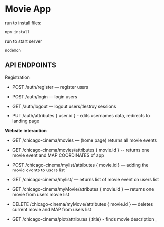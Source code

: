 # Movie App 

run to install files:
```
npm install
```

run to start server
```
nodemon
```

## API ENDPOINTS

Registration

- POST /auth/register — register users

- POST /auth/login  — login users

- GET /auth/logout — logout users/destroy sessions

- PUT /auth/attributes  { user.id } - edits usernames data, redirects to landing page

**Website interaction**

- GET /chicago-cinema/movies —  (home page) returns all movie events 

- GET /chicago-cinema/movies/attributes { movie.id } -- returns one movie event and MAP COORDINATES of app 

- POST /chicago-cinema/mylist/attributes { movie.id } — adding the movie events to users list

- GET /chicago-cinema/mylist/
— returns list of movie event  on users list

- GET /chicago-cinema/myMovie/attributes { movie.id } —  returns one movie from users movie list

- DELETE /chicago-cinema/myMovie/attributes { movie.id } — deletes current movie  and MAP from users list

- GET /chicago-cinema/plot/attributes {:title} - finds movie description
_
